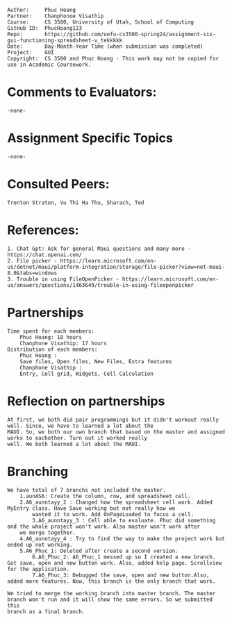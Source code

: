 ```
Author:     Phuc Hoang
Partner:    Chanphonoe Visathip
Course:     CS 3500, University of Utah, School of Computing
GitHub ID:  PhucHoang123
Repo:       https://github.com/uofu-cs3500-spring24/assignment-six-gui-functioning-spreadsheet-v_tekkkkk
Date:       Day-Month-Year Time (when submission was completed) 
Project:    GUI
Copyright:  CS 3500 and Phuc Hoang - This work may not be copied for use in Academic Coursework.
```

# Comments to Evaluators:
	-none-

# Assignment Specific Topics
	-none-
# Consulted Peers:
    Trenton Straton, Vu Thi Ha Thu, Sharach, Ted
# References:

    1. Chat Gpt: Ask for general Maui questions and many more - https://chat.openai.com/
    2. File picker - https://learn.microsoft.com/en-us/dotnet/maui/platform-integration/storage/file-picker?view=net-maui-8.0&tabs=windows
    3. Trouble in using FileOpenPicker - https://learn.microsoft.com/en-us/answers/questions/1463649/trouble-in-using-fileopenpicker
# Partnerships
    Time spent for each members:
    	Phuc Hoang: 18 hours
     	Chanphone Visathip: 17 hours
    Distribution of each members:
        Phuc Hoang :
		Save files, Open files, New Files, Extra features
        Chanphone Visathip : 
		Entry, Cell grid, Widgets, Cell Calculation 

# Reflection on partnerships
	At first, we both did pair programmings but it didn't workout really well. Since, we have to learned a lot about the 
 	MAUI. So, we both our own branch that based on the master and assigned works to eachother. Turn out it worked really 
  	well. We both learned a lot about the MAUI. 
# Branching
	We have total of 7 branchs not included the master. 
 		1.aunAS6: Create the column, row, and spreadsheet cell.
   		2.A6_aunntayy_2 : Changed how the spreadsheet cell work. Added MyEntry class. Have Save working but not really how we 
     		wanted it to work. Add OnPageLoaded to focus a cell.
       		3.A6_aunntayy_3 : Cell able to evaluate. Phuc did something and the whole project won't work. Also master won't work after 
	 	we merge together. 
	 	4.A6_aunntayy_4 : Try to find the way to make the project work but ended up not working.
   		5.A6_Phuc_1: Deleted after create a second version.
     		6.A6_Phuc_2: A6_Phuc_1 messed up so I created a new branch. Got save, open and new button work. Also, added help page. Scrollview for the application. 
       		7.A6_Phuc_3: Debugged the save, open and new button.Also, added more features. Now, this branch is the only branch that work. 

  	We tried to merge the working branch into master branch. The master branch won't run and it will show the same errors. So we submitted this
   	branch as a final branch. 
	 
       	
